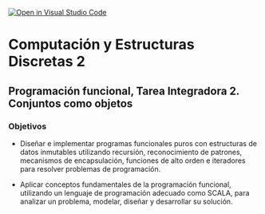 [![Open in Visual Studio Code](https://classroom.github.com/assets/open-in-vscode-718a45dd9cf7e7f842a935f5ebbe5719a5e09af4491e668f4dbf3b35d5cca122.svg)](https://classroom.github.com/online_ide?assignment_repo_id=11066408&assignment_repo_type=AssignmentRepo)
# Computación y Estructuras Discretas 2

## Programación funcional, Tarea Integradora 2. Conjuntos como objetos


### Objetivos

- Diseñar e implementar programas funcionales puros con estructuras de datos inmutables utilizando recursión, reconocimiento de patrones, mecanismos de encapsulación, funciones de alto orden e iteradores para resolver problemas de programación.

- Aplicar conceptos fundamentales de la programación funcional, utilizando un lenguaje de programación adecuado como SCALA, para analizar un problema, modelar, diseñar y desarrollar su solución.
